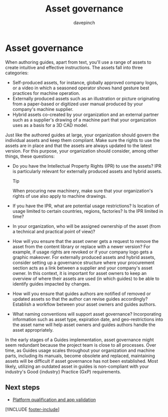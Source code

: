 ﻿---
title: Asset governance
description: Learn what to consider for governance of assets used in guides in a regulated industry
ms.date: 03/21/2023
ms.topic: conceptual
author: davepinch
ms.author: davepinch
ms-reviewer: m-hartmann
ms.custom: bap-template
---

# Asset governance

When authoring guides, apart from text, you'll use a range of assets to create intuitive and effective instructions. The assets fall into three categories:

- Self-produced assets, for instance, globally approved company logos, or a video in which a seasoned operator shows hand gesture best practices for machine operation.
- Externally produced assets such as an illustration or picture originating from a paper-based or digitized user manual produced by your company's machine supplier.
- Hybrid assets co-created by your organization and an external partner such as a supplier's drawing of a machine part that your organization uses as a basis for a 3D CAD model.

Just like the authored guides at large, your organization should govern the individual assets and keep them compliant. Make sure the rights to use the assets are in place and that the assets are always updated to the latest version. For this purpose, your organization should consider, among other things, these questions:

- Do you have the Intellectual Property Rights (IPR) to use the assets? IPR is particularly relevant for externally produced assets and hybrid assets.
  > [!TIP]
  > When procuring new machinery, make sure that your organization's rights of use also apply to machine drawings.

- If you have the IPR, what are potential usage restrictions? Is location of usage limited to certain countries, regions, factories? Is the IPR limited in time?
- In your organization, who will be assigned ownership of the asset (from a technical and practical point of view)?
- How will you ensure that the asset owner gets a request to remove the asset from the content library or replace with a newer version? For example, if usage rights are revoked or if your company logo gets a graphic makeover. For externally produced assets and hybrid assets, consider setting up a governance structure where your procurement section acts as a link between a supplier and your company's asset owner. In this context, it is important for asset owners to keep an overview of where their assets are used (in which guides) to be able to identify guides impacted by changes.
- How will you ensure that guides authors are notified of removed or updated assets so that the author can revise guides accordingly? Establish a workflow between your asset owners and guides authors.
- What naming conventions will support asset governance? Incorporating information such as asset type, expiration date, and geo-restrictions into the asset name will help asset owners and guides authors handle the asset appropriately.

In the early stages of a Guides implementation, asset governance might seem redundant because the project team is close to all processes. Over time, as Guides usage scales throughout your organization and machine parts, including its manuals, become obsolete and replaced, maintaining assets will be difficult if asset governance has not been established. Most likely, utilizing an outdated asset in guides is non-compliant with your industry's Good {industry} Practice (GxP) requirements.

## Next steps

- [Platform qualification and app validation](platform-qualification-app-validation.md)

[!INCLUDE [footer-include](../../includes/footer-banner.md)]